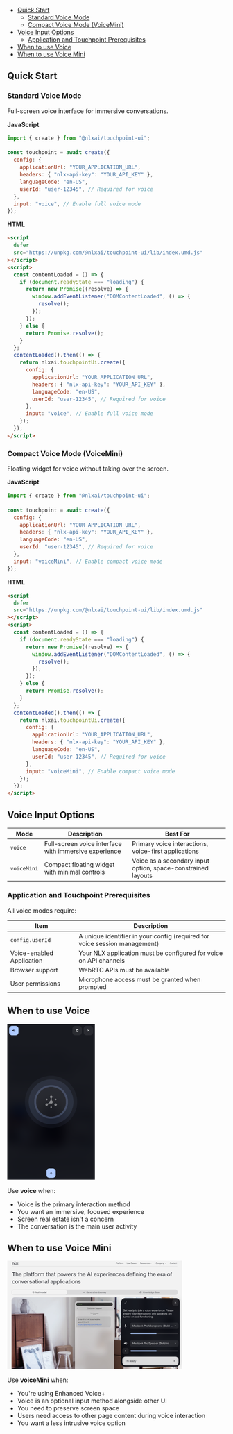 - [Quick Start](#quick-start)
  - [Standard Voice Mode](#standard-voice-mode)
  - [Compact Voice Mode (VoiceMini)](#compact-voice-mode-voicemini)
- [Voice Input Options](#voice-input-options)
  - [Application and Touchpoint Prerequisites](#application-and-touchpoint-prerequisites)
- [When to use Voice](#when-to-use-voice)
- [When to use Voice Mini](#when-to-use-voice-mini)

## Quick Start

### Standard Voice Mode

Full-screen voice interface for immersive conversations.

**JavaScript**

```javascript
import { create } from "@nlxai/touchpoint-ui";

const touchpoint = await create({
  config: {
    applicationUrl: "YOUR_APPLICATION_URL",
    headers: { "nlx-api-key": "YOUR_API_KEY" },
    languageCode: "en-US",
    userId: "user-12345", // Required for voice
  },
  input: "voice", // Enable full voice mode
});
```

**HTML**

```html
<script
  defer
  src="https://unpkg.com/@nlxai/touchpoint-ui/lib/index.umd.js"
></script>
<script>
  const contentLoaded = () => {
    if (document.readyState === "loading") {
      return new Promise((resolve) => {
        window.addEventListener("DOMContentLoaded", () => {
          resolve();
        });
      });
    } else {
      return Promise.resolve();
    }
  };
  contentLoaded().then(() => {
    return nlxai.touchpointUi.create({
      config: {
        applicationUrl: "YOUR_APPLICATION_URL",
        headers: { "nlx-api-key": "YOUR_API_KEY" },
        languageCode: "en-US",
        userId: "user-12345", // Required for voice
      },
      input: "voice", // Enable full voice mode
    });
  });
</script>
```

### Compact Voice Mode (VoiceMini)

Floating widget for voice without taking over the screen.

**JavaScript**

```javascript
import { create } from "@nlxai/touchpoint-ui";

const touchpoint = await create({
  config: {
    applicationUrl: "YOUR_APPLICATION_URL",
    headers: { "nlx-api-key": "YOUR_API_KEY" },
    languageCode: "en-US",
    userId: "user-12345", // Required for voice
  },
  input: "voiceMini", // Enable compact voice mode
});
```

**HTML**

```html
<script
  defer
  src="https://unpkg.com/@nlxai/touchpoint-ui/lib/index.umd.js"
></script>
<script>
  const contentLoaded = () => {
    if (document.readyState === "loading") {
      return new Promise((resolve) => {
        window.addEventListener("DOMContentLoaded", () => {
          resolve();
        });
      });
    } else {
      return Promise.resolve();
    }
  };
  contentLoaded().then(() => {
    return nlxai.touchpointUi.create({
      config: {
        applicationUrl: "YOUR_APPLICATION_URL",
        headers: { "nlx-api-key": "YOUR_API_KEY" },
        languageCode: "en-US",
        userId: "user-12345", // Required for voice
      },
      input: "voiceMini", // Enable compact voice mode
    });
  });
</script>
```

## Voice Input Options

| Mode        | Description                                           | Best For                                                     |
| ----------- | ----------------------------------------------------- | ------------------------------------------------------------ |
| `voice`     | Full-screen voice interface with immersive experience | Primary voice interactions, voice-first applications         |
| `voiceMini` | Compact floating widget with minimal controls         | Voice as a secondary input option, space-constrained layouts |

### Application and Touchpoint Prerequisites

All voice modes require:

| Item                      | Description                                                                |
| ------------------------- | -------------------------------------------------------------------------- |
| `config.userId`           | A unique identifier in your config (required for voice session management) |
| Voice-enabled Application | Your NLX application must be configured for voice on API channels          |
| Browser support           | WebRTC APIs must be available                                              |
| User permissions          | Microphone access must be granted when prompted                            |

## When to use Voice

<img src="/animations/voiceinput.png" alt="Voice Mode Animation" style="max-width: 40%;">

Use **voice** when:

- Voice is the primary interaction method
- You want an immersive, focused experience
- Screen real estate isn't a concern
- The conversation is the main user activity

## When to use Voice Mini

<img src="/animations/voice-mini.png" alt="Voice Mini Mode Animation" style="max-width: 80%;">

Use **voiceMini** when:

- You're using Enhanced Voice+
- Voice is an optional input method alongside other UI
- You need to preserve screen space
- Users need access to other page content during voice interaction
- You want a less intrusive voice option
